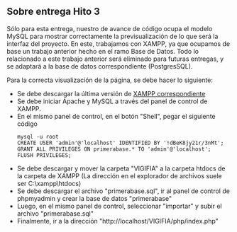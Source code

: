 ## Sobre entrega Hito 3

Sólo para esta entrega, nuestro de avance de código ocupa el modelo MySQL para mostrar correctamente la previsualización de lo que será la interfaz del proyecto. En este, trabajamos con XAMPP, ya que ocupamos de base un trabajo anterior hecho en el ramo Base de Datos. Todo lo relacionado a este trabajo anterior será eliminado para futuras entregas, y se adaptará a la base de datos correspondiente (PostgresSQL). 

Para la correcta visualización de la página, se debe hacer lo siguiente:
* Se debe descargar la última versión de [XAMPP correspondiente](https://www.apachefriends.org/es/index.html)
* Se debe iniciar Apache y MySQL a través del panel de control de XAMPP.
* En el mismo panel de control, en el botón "Shell", pegar el siguiente código
    ```
    mysql -u root
    CREATE USER 'admin'@'localhost' IDENTIFIED BY '!dBeK8jy21r/3nMt';
    GRANT ALL PRIVILEGES ON primerabase.* TO 'admin'@'localhost';
    FLUSH PRIVILEGES;
    ```
* Se debe descargar y mover la carpeta "VIGIFIA" a la carpeta htdocs de la carpeta de XAMPP (La dirección en el explorador de archivos suele ser C:\xampp\htdocs)
* Se debe descargar el archivo "primerabase.sql", ir al panel de control de phpmyadmin y crear la base de datos "primerabase"
* Luego, en el mismo panel de control, seleccionar "importar" y subir el archivo "primerabase.sql"
* Finalmente, ir a la dirección "http://localhost/VIGIFIA/php/index.php"
